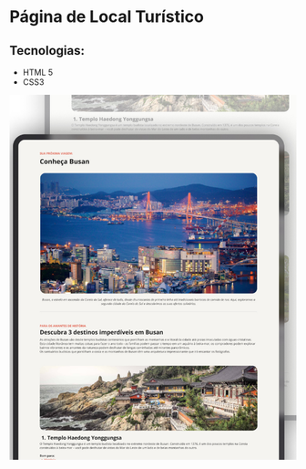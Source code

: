 # Página de Local Turístico

## Tecnologias:

* HTML 5
* CSS3

![Imagem do projeto final](./assets/exemplo.jpg)

